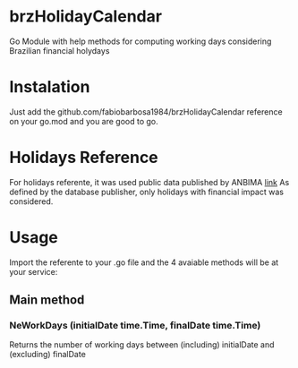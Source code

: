 # brzHolidayCalendar
Go Module with help methods for computing working days considering Brazilian financial holydays

# Instalation
Just add the github.com/fabiobarbosa1984/brzHolidayCalendar reference on your go.mod and you are good to go. 

# Holidays Reference
For holidays referente, it was used public data published by ANBIMA [link](https://www.anbima.com.br/feriados/feriados.asp)
As defined by the database publisher, only holidays with financial impact was considered. 

# Usage
Import the referente to your .go file and the 4 avaiable methods will be at your service:

## Main method

### NeWorkDays (initialDate time.Time, finalDate time.Time)
Returns the number of working days between (including) initialDate and (excluding) finalDate
